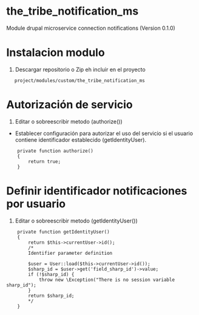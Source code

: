 # the_tribe_notification_ms
Module drupal microservice connection notifications (Version 0.1.0)

# Instalacion modulo
1. Descargar repositorio o Zip eh incluir en el proyecto
```
   project/modules/custom/the_tribe_notification_ms
```

# Autorización de servicio
1. Editar o sobreescribir metodo (authorize())
- Establecer configuración para autorizar el uso del servicio si el usuario contiene identificador establecido (getIdentityUser).
```
    private function authorize()
    {
        return true;
    }
```

# Definir identificador notificaciones por usuario
1. Editar o sobreescribir metodo (getIdentityUser())
```
    private function getIdentityUser()
    {
        return $this->currentUser->id();
        /*
        Identifier parameter definition

        $user = User::load($this->currentUser->id());
        $sharp_id = $user->get('field_sharp_id')->value;
        if (!$sharp_id) {
            throw new \Exception("There is no session variable sharp_id");
        }
        return $sharp_id;
        */
    }
```
